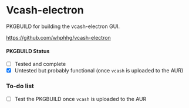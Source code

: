 # Vcash-electron
PKGBUILD for building the vcash-electron GUI.  

https://github.com/whphhg/vcash-electron

#### PKGBUILD Status  
- [ ] Tested and complete  
- [x] Untested but probably functional (once `vcash` is uploaded to the AUR)

### To-do list  
- [ ] Test the PKGBUILD once `vcash` is uploaded to the AUR
